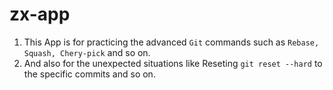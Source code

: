 # zx-app

1. This App is for practicing the advanced  ```Git``` commands such as ```Rebase, Squash, Chery-pick``` and so on.
2. And also for the unexpected situations like Reseting ```git reset --hard``` to the specific commits and so on.
